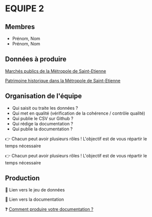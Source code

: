 # EQUIPE 2

## Membres

- Prénom, Nom
- Prénom, Nom

## Données à produire

[Marchés publics de la Métropole de Saint-Etienne](/README.md#marchés-publics-de-la-métropole-de-saint-etienne)

[Patrimoine historique dans la Métropole de Saint-Etienne](/README.md##données-sur-les-points-dintérêt-du-territoire)

## Organisation de l'équipe

- Qui saisit ou traite les données ? 
- Qui met en qualité (vérification de la cohérence / contrôle qualité)
- Qui publie le CSV sur Github ?
- Qui rédige la documentation ?
- Qui publie la documentation ?

👉 Chacun peut avoir plusieurs rôles ! L'objectif est de vous répartir le temps nécessaire

👉 Chacun peut avoir plusieurs rôles ! L'objectif est de vous répartir le temps nécessaire

## Production

🔗 Lien vers le jeu de données

🔗 Lien vers la documentation

❓ [Comment produire votre documentation ?](/README.md#-la-documentation)
